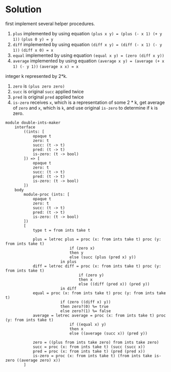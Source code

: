 # Solution

first implement several helper procedures.

1. `plus` implemented by using equation `(plus x y) = (plus (- x 1) (+ y 1))` `(plus 0 y) = y`
1. `diff` implemented by using equation `(diff x y) = (diff (- x 1) (- y 1))` `(diff x 0) = x`
1. `equal` implemented by using equation `(equal x y) = (zero (diff x y))`
1. `average` implemented by using equation `(average x y) = (average (+ x 1) (- y 1))` `(average x x) = x`

integer k represented by 2*k.

1. `zero` is `(plus zero zero)`
1. `succ` is original `succ` applied twice
1. `pred` is original `pred` applied twice
1. `is-zero` receives `x`, which is a representation of some 2 * k, get average of `zero` and `x`, which is `k`, and use
original `is-zero` to determine if `k` is zero.

```proc-modules
module double-ints-maker
    interface
        ((ints: [
            opaque t
            zero: t
            succ: (t -> t)
            pred: (t -> t)
            is-zero: (t -> bool)
        ]) => [
            opaque t
            zero: t
            succ: (t -> t)
            pred: (t -> t)
            is-zero: (t -> bool)
        ])
    body
        module-proc (ints: [
            opaque t
            zero: t
            succ: (t -> t)
            pred: (t -> t)
            is-zero: (t -> bool)
        ])
        [
            type t = from ints take t

            plus = letrec plus = proc (x: from ints take t) proc (y: from ints take t)
                            if (zero x)
                            then y
                            else (succ (plus (pred x) y))
                        in plus
            diff = letrec diff = proc (x: from ints take t) proc (y: from ints take t)
                                if (zero y)
                                then x
                                else ((diff (pred x)) (pred y))
                        in diff
            equal = proc (x: from ints take t) proc (y: from ints take t)
                        if (zero ((diff x) y))
                        then zero?(0) %= true
                        else zero?(1) %= false
            average = letrec average = proc (x: from ints take t) proc (y: from ints take t)
                            if ((equal x) y)
                            then x
                            else ((average (succ x)) (pred y))

            zero = ((plus from ints take zero) from ints take zero)
            succ = proc (x: from ints take t) (succ (succ x))
            pred = proc (x: from ints take t) (pred (pred x))
            is-zero = proc (x: from ints take t) (from ints take is-zero ((average zero) x))
        ]
```
